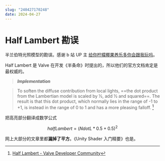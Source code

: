 ```yaml
---
slug: "240427170248"
date: 2024-04-27
---
```


# Half Lambert 勘误

半兰伯特光照模型的勘误。感谢 b 站 UP 主 [给你柠檬椰果养乐多你会跟我玩吗](https://space.bilibili.com/32704665)。

Half Lambert 是 Valve 在开发《半条命》时提出的，所以他们的官方文档肯定是最权威的。

> ***Implementation***

> To soften the diffuse contribution from local lights, ==the dot product from the Lambertian model is scaled by ½, add ½ and squared==. The result is that this dot product, which normally lies in the range of -1 to +1, is instead in the range of 0 to 1 and has a more pleasing falloff. [^1]

把高亮部分翻译成数学公式

$$
halfLambert = (NdotL * 0.5 + 0.5)^2
$$

网上大部分的文章里都**漏掉了平方**。《Unity Shader 入门精要》也是。

[^1]: [Half Lambert - Valve Developer Community](https://developer.valvesoftware.com/wiki/Half_Lambert)
